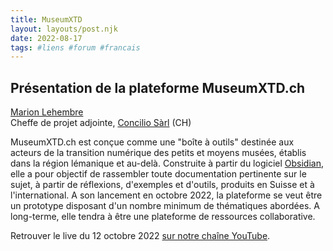 ```yaml
---
title: MuseumXTD
layout: layouts/post.njk
date: 2022-08-17
tags: #liens #forum #francais
---
```

## Présentation de la plateforme MuseumXTD\.ch

[Marion Lehembre](https://www.linkedin.com/in/marion-lehembre910/)  
Cheffe de projet adjointe, [Concilio Sàrl](https://www.concilioltd.com/) (CH)

MuseumXTD.ch est conçue comme une "boîte à outils" destinée aux acteurs de la transition numérique des petits et moyens musées, établis dans la région lémanique et au-delà. Construite à partir du logiciel [Obsidian](https://obsidian.md/), elle a pour objectif de rassembler toute documentation pertinente sur le sujet, à partir de réflexions, d'exemples et d'outils, produits en Suisse et à l'international. 
A son lancement en octobre 2022, la plateforme se veut être un prototype disposant d'un nombre minimum de thématiques abordées. A long-terme, elle tendra à être une plateforme de ressources collaborative.  

   
Retrouver le live du 12 octobre 2022 [sur notre chaîne YouTube](https://www.youtube.com/channel/UCTZJM5WsXDkH8QgMdACUNyw).   
